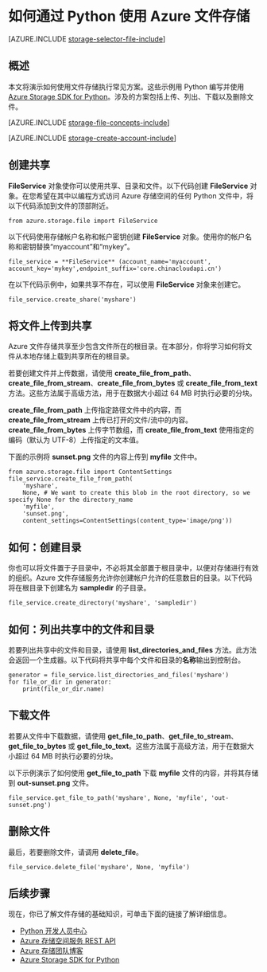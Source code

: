 <properties
	pageTitle="如何通过 Python 使用 Azure 文件存储 | Azure"
	description="了解如何通过 Python 使用 Azure 文件存储上传、列出、下载和删除文件。"
	services="storage"
	documentationCenter="python"
	authors="emgerner-msft"
	manager="wpickett"
	editor="tysonn"/>

<tags
	ms.service="storage"
	ms.date="07/26/2016"
	wacn.date="09/12/2016"/>

# 如何通过 Python 使用 Azure 文件存储

[AZURE.INCLUDE [storage-selector-file-include](../../includes/storage-selector-file-include.md)]

## 概述

本文将演示如何使用文件存储执行常见方案。这些示例用 Python 编写并使用 [Azure Storage SDK for Python]。涉及的方案包括上传、列出、下载以及删除文件。

[AZURE.INCLUDE [storage-file-concepts-include](../../includes/storage-file-concepts-include.md)]

[AZURE.INCLUDE [storage-create-account-include](../../includes/storage-create-account-include.md)]

## 创建共享

**FileService** 对象使你可以使用共享、目录和文件。以下代码创建 **FileService** 对象。在您希望在其中以编程方式访问 Azure 存储空间的任何 Python 文件中，将以下代码添加到文件的顶部附近。

	from azure.storage.file import FileService

以下代码使用存储帐户名称和帐户密钥创建 **FileService** 对象。使用你的帐户名称和密钥替换“myaccount”和“mykey”。

	file_service = **FileService** (account_name='myaccount', account_key='mykey',endpoint_suffix='core.chinacloudapi.cn')

在以下代码示例中，如果共享不存在，可以使用 **FileService** 对象来创建它。

	file_service.create_share('myshare')

## 将文件上传到共享

Azure 文件存储共享至少包含文件所在的根目录。在本部分，你将学习如何将文件从本地存储上载到共享所在的根目录。

若要创建文件并上传数据，请使用 **create_file_from_path**、**create_file_from_stream**、**create_file_from_bytes** 或 **create_file_from_text** 方法。这些方法属于高级方法，用于在数据大小超过 64 MB 时执行必要的分块。

**create_file_from_path** 上传指定路径文件中的内容，而 **create_file_from_stream** 上传已打开的文件/流中的内容。**create_file_from_bytes** 上传字节数组，而 **create_file_from_text** 使用指定的编码（默认为 UTF-8）上传指定的文本值。

下面的示例将 **sunset.png** 文件的内容上传到 **myfile** 文件中。

	from azure.storage.file import ContentSettings
	file_service.create_file_from_path(
        'myshare',
        None, # We want to create this blob in the root directory, so we specify None for the directory_name
        'myfile',
        'sunset.png',
        content_settings=ContentSettings(content_type='image/png'))

## 如何：创建目录

你也可以将文件置于子目录中，不必将其全部置于根目录中，以便对存储进行有效的组织。Azure 文件存储服务允许你创建帐户允许的任意数目的目录。以下代码将在根目录下创建名为 **sampledir** 的子目录。

	file_service.create_directory('myshare', 'sampledir')

## 如何：列出共享中的文件和目录

若要列出共享中的文件和目录，请使用 **list_directories_and_files** 方法。此方法会返回一个生成器。以下代码将共享中每个文件和目录的**名称**输出到控制台。

	generator = file_service.list_directories_and_files('myshare')
	for file_or_dir in generator:
		print(file_or_dir.name)

## 下载文件

若要从文件中下载数据，请使用 **get_file_to_path**、**get_file_to_stream**、**get_file_to_bytes** 或 **get_file_to_text**。这些方法属于高级方法，用于在数据大小超过 64 MB 时执行必要的分块。

以下示例演示了如何使用 **get_file_to_path** 下载 **myfile** 文件的内容，并将其存储到 **out-sunset.png** 文件。

	file_service.get_file_to_path('myshare', None, 'myfile', 'out-sunset.png')

## 删除文件

最后，若要删除文件，请调用 **delete_file**。

	file_service.delete_file('myshare', None, 'myfile')

## 后续步骤

现在，你已了解文件存储的基础知识，可单击下面的链接了解详细信息。

- [Python 开发人员中心](/develop/python/)
- [Azure 存储空间服务 REST API](http://msdn.microsoft.com/zh-cn/library/azure/dd179355)
- [Azure 存储团队博客]
- [Azure Storage SDK for Python]

[Azure 存储团队博客]: http://blogs.msdn.com/b/windowsazurestorage/
[Azure Storage SDK for Python]: https://github.com/Azure/azure-storage-python

<!---HONumber=Mooncake_0905_2016-->